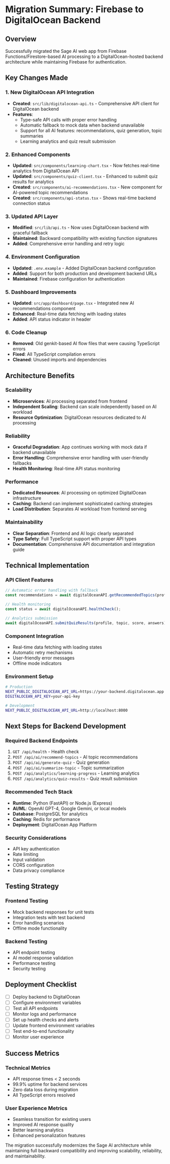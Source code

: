 # Migration Summary: Firebase to DigitalOcean Backend

## Overview
Successfully migrated the Sage AI web app from Firebase Functions/Firestore-based AI processing to a DigitalOcean-hosted backend architecture while maintaining Firebase for authentication.

## Key Changes Made

### 1. New DigitalOcean API Integration
- **Created**: `src/lib/digitalocean-api.ts` - Comprehensive API client for DigitalOcean backend
- **Features**: 
  - Type-safe API calls with proper error handling
  - Automatic fallback to mock data when backend unavailable
  - Support for all AI features: recommendations, quiz generation, topic summaries
  - Learning analytics and quiz result submission

### 2. Enhanced Components
- **Updated**: `src/components/learning-chart.tsx` - Now fetches real-time analytics from DigitalOcean API
- **Updated**: `src/components/quiz-client.tsx` - Enhanced to submit quiz results for analytics
- **Created**: `src/components/ai-recommendations.tsx` - New component for AI-powered topic recommendations
- **Created**: `src/components/api-status.tsx` - Shows real-time backend connection status

### 3. Updated API Layer
- **Modified**: `src/lib/api.ts` - Now uses DigitalOcean backend with graceful fallback
- **Maintained**: Backward compatibility with existing function signatures
- **Added**: Comprehensive error handling and retry logic

### 4. Environment Configuration
- **Updated**: `.env.example` - Added DigitalOcean backend configuration
- **Added**: Support for both production and development backend URLs
- **Maintained**: Firebase configuration for authentication

### 5. Dashboard Improvements
- **Updated**: `src/app/dashboard/page.tsx` - Integrated new AI recommendations component
- **Enhanced**: Real-time data fetching with loading states
- **Added**: API status indicator in header

### 6. Code Cleanup
- **Removed**: Old genkit-based AI flow files that were causing TypeScript errors
- **Fixed**: All TypeScript compilation errors
- **Cleaned**: Unused imports and dependencies

## Architecture Benefits

### Scalability
- **Microservices**: AI processing separated from frontend
- **Independent Scaling**: Backend can scale independently based on AI workload
- **Resource Optimization**: DigitalOcean resources dedicated to AI processing

### Reliability
- **Graceful Degradation**: App continues working with mock data if backend unavailable
- **Error Handling**: Comprehensive error handling with user-friendly fallbacks
- **Health Monitoring**: Real-time API status monitoring

### Performance
- **Dedicated Resources**: AI processing on optimized DigitalOcean infrastructure
- **Caching**: Backend can implement sophisticated caching strategies
- **Load Distribution**: Separates AI workload from frontend serving

### Maintainability
- **Clear Separation**: Frontend and AI logic clearly separated
- **Type Safety**: Full TypeScript support with proper API types
- **Documentation**: Comprehensive API documentation and integration guide

## Technical Implementation

### API Client Features
```typescript
// Automatic error handling with fallback
const recommendations = await digitalOceanAPI.getRecommendedTopics(profile);

// Health monitoring
const status = await digitalOceanAPI.healthCheck();

// Analytics submission
await digitalOceanAPI.submitQuizResults(profile, topic, score, answers);
```

### Component Integration
- Real-time data fetching with loading states
- Automatic retry mechanisms
- User-friendly error messages
- Offline mode indicators

### Environment Setup
```bash
# Production
NEXT_PUBLIC_DIGITALOCEAN_API_URL=https://your-backend.digitalocean.app
DIGITALOCEAN_API_KEY=your-api-key

# Development
NEXT_PUBLIC_DIGITALOCEAN_API_URL=http://localhost:8000
```

## Next Steps for Backend Development

### Required Backend Endpoints
1. `GET /api/health` - Health check
2. `POST /api/ai/recommend-topics` - AI topic recommendations
3. `POST /api/ai/generate-quiz` - Quiz generation
4. `POST /api/ai/summarize-topic` - Topic summarization
5. `POST /api/analytics/learning-progress` - Learning analytics
6. `POST /api/analytics/quiz-results` - Quiz result submission

### Recommended Tech Stack
- **Runtime**: Python (FastAPI) or Node.js (Express)
- **AI/ML**: OpenAI GPT-4, Google Gemini, or local models
- **Database**: PostgreSQL for analytics
- **Caching**: Redis for performance
- **Deployment**: DigitalOcean App Platform

### Security Considerations
- API key authentication
- Rate limiting
- Input validation
- CORS configuration
- Data privacy compliance

## Testing Strategy

### Frontend Testing
- Mock backend responses for unit tests
- Integration tests with test backend
- Error handling scenarios
- Offline mode functionality

### Backend Testing
- API endpoint testing
- AI model response validation
- Performance testing
- Security testing

## Deployment Checklist

- [ ] Deploy backend to DigitalOcean
- [ ] Configure environment variables
- [ ] Test all API endpoints
- [ ] Monitor logs and performance
- [ ] Set up health checks and alerts
- [ ] Update frontend environment variables
- [ ] Test end-to-end functionality
- [ ] Monitor user experience

## Success Metrics

### Technical Metrics
- API response times < 2 seconds
- 99.9% uptime for backend services
- Zero data loss during migration
- All TypeScript errors resolved

### User Experience Metrics
- Seamless transition for existing users
- Improved AI response quality
- Better learning analytics
- Enhanced personalization features

The migration successfully modernizes the Sage AI architecture while maintaining full backward compatibility and improving scalability, reliability, and maintainability.